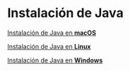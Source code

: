 # Instalación de Java

<a href="Install-Java-on-macOS.md">Instalación de Java en **macOS**</a>

<a href="Install-Java-on-Linux.md">Instalación de Java en **Linux**</a>

<a href="Install-Java-on-Windows.md">Instalación de Java en **Windows**</a>
